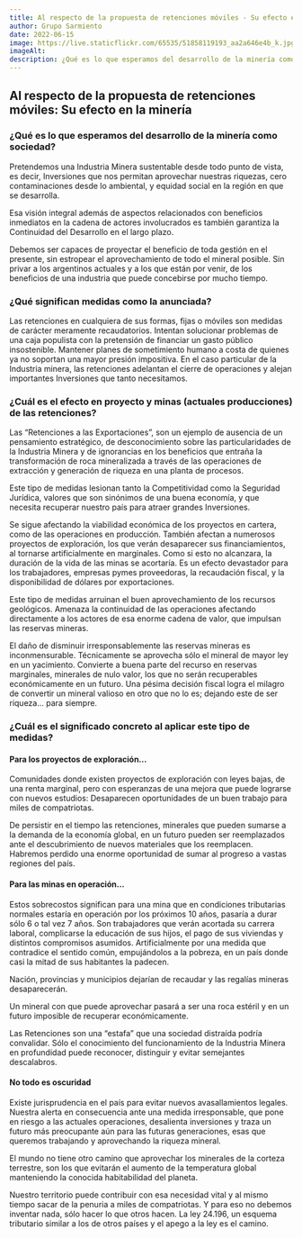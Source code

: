 ```yaml
---
title: Al respecto de la propuesta de retenciones móviles - Su efecto en la minería
author: Grupo Sarmiento
date: 2022-06-15
image: https://live.staticflickr.com/65535/51858119193_aa2a646e4b_k.jpg
imageAlt:
description: ¿Qué es lo que esperamos del desarrollo de la minería como sociedad? Pretendemos una Industria Minera sustentable desde todo punto de vista, es decir, Inversiones que nos permitan aprovechar nuestras riquezas, cero contaminaciones desde lo ambiental, y equidad social en la región en que se desarrolla.
---
```

## Al respecto de la propuesta de retenciones móviles: Su efecto en la minería

### ¿Qué es lo que esperamos del desarrollo de la minería como sociedad?

Pretendemos una Industria Minera sustentable desde todo punto de vista, es decir, Inversiones que nos permitan aprovechar nuestras riquezas, cero contaminaciones desde lo ambiental, y equidad social en la región en que se desarrolla.

Esa visión integral además de aspectos relacionados con beneficios inmediatos en la cadena de actores involucrados es también garantiza la Continuidad del Desarrollo en el largo plazo.

Debemos ser capaces de proyectar el beneficio de toda gestión en el presente, sin estropear el aprovechamiento de todo el mineral posible. Sin privar a los argentinos actuales y a los que están por venir, de los beneficios de una industria que puede concebirse por mucho tiempo.

### ¿Qué significan medidas como la anunciada?

Las retenciones en cualquiera de sus formas, fijas o móviles son medidas de carácter meramente recaudatorios. Intentan solucionar problemas de una caja populista con la pretensión de financiar un gasto público insostenible. Mantener planes de sometimiento humano a costa de quienes ya no soportan una mayor presión impositiva. En el caso particular de la Industria minera, las retenciones adelantan el cierre de operaciones y alejan importantes Inversiones que tanto necesitamos.

### ¿Cuál es el efecto en proyecto y minas (actuales producciones) de las retenciones?

Las “Retenciones a las Exportaciones”, son un ejemplo de ausencia de un pensamiento estratégico, de desconocimiento sobre las particularidades de la Industria Minera y de ignorancias en los beneficios que entraña la transformación de roca mineralizada a través de las operaciones de extracción y generación de riqueza en una planta de procesos.

Este tipo de medidas lesionan tanto la Competitividad como la Seguridad Jurídica, valores que son sinónimos de una buena economía, y que necesita recuperar nuestro país para atraer grandes Inversiones.

Se sigue afectando la viabilidad económica de los proyectos en cartera, como de las operaciones en producción. También afectan a numerosos proyectos de exploración, los que verán desaparecer sus financiamientos, al tornarse artificialmente en marginales. Como si esto no alcanzara, la duración de la vida de las minas se acortaría. Es un efecto devastador para los trabajadores, empresas pymes proveedoras, la recaudación fiscal, y la disponibilidad de dólares por exportaciones.

Este tipo de medidas arruinan el buen aprovechamiento de los recursos geológicos. Amenaza la continuidad de las operaciones afectando directamente a los actores de esa enorme cadena de valor, que impulsan las reservas mineras.

El daño de disminuir irresponsablemente las reservas mineras es inconmensurable. Técnicamente se aprovecha sólo el mineral de mayor ley en un yacimiento. Convierte a buena parte del recurso en reservas marginales, minerales de nulo valor, los que no serán recuperables económicamente en un futuro. Una pésima decisión fiscal logra el milagro de convertir un mineral valioso en otro que no lo es; dejando este de ser riqueza… para siempre.

### ¿Cuál es el significado concreto al aplicar este tipo de medidas?

#### Para los proyectos de exploración…

Comunidades donde existen proyectos de exploración con leyes bajas, de una renta marginal, pero con esperanzas de una mejora que puede lograrse con nuevos estudios: Desaparecen oportunidades de un buen trabajo para miles de compatriotas.

De persistir en el tiempo las retenciones, minerales que pueden sumarse a la demanda de la economía global, en un futuro pueden ser reemplazados ante el descubrimiento de nuevos materiales que los reemplacen. Habremos perdido una enorme oportunidad de sumar al progreso a vastas regiones del país.

#### Para las minas en operación…

Estos sobrecostos significan para una mina que en condiciones tributarias normales estaría en operación por los próximos 10 años, pasaría a durar sólo 6 o tal vez 7 años. Son trabajadores que verán acortada su carrera laboral, complicarse la educación de sus hijos, el pago de sus viviendas y distintos compromisos asumidos. Artificialmente por una medida que contradice el sentido común, empujándolos a la pobreza, en un país donde casi la mitad de sus habitantes la padecen.

Nación, provincias y municipios dejarían de recaudar y las regalías mineras desaparecerán.

Un mineral con que puede aprovechar pasará a ser una roca estéril y en un futuro imposible de recuperar económicamente.

Las Retenciones son una “estafa” que una sociedad distraída podría convalidar. Sólo el conocimiento del funcionamiento de la Industria Minera en profundidad puede reconocer, distinguir y evitar semejantes descalabros.

#### No todo es oscuridad

Existe jurisprudencia en el país para evitar nuevos avasallamientos legales. Nuestra alerta en consecuencia ante una medida irresponsable, que pone en riesgo a las actuales operaciones, desalienta inversiones y traza un futuro más preocupante aún para las futuras generaciones, esas que queremos trabajando y aprovechando la riqueza mineral.

El mundo no tiene otro camino que aprovechar los minerales de la corteza terrestre, son los que evitarán el aumento de la temperatura global manteniendo la conocida habitabilidad del planeta.

Nuestro territorio puede contribuir con esa necesidad vital y al mismo tiempo sacar de la penuria a miles de compatriotas. Y para eso no debemos inventar nada, sólo hacer lo que otros hacen. La ley 24.196, un esquema tributario similar a los de otros países y el apego a la ley es el camino.
